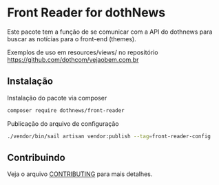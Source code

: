 # Front Reader for dothNews

Este pacote tem a função de se comunicar com a API do dothnews para buscar as notícias para o front-end (themes).

Exemplos de uso em resources/views/ no repositório https://github.com/dothcom/vejaobem.com.br

## Instalação 


Instalação do pacote via composer

```bash
composer require dothnews/front-reader
```

Publicação do arquivo de configuração

```bash
./vendor/bin/sail artisan vendor:publish --tag=front-reader-config
```

## Contribuindo

Veja o arquivo [CONTRIBUTING](CONTRIBUTING.md) para mais detalhes.